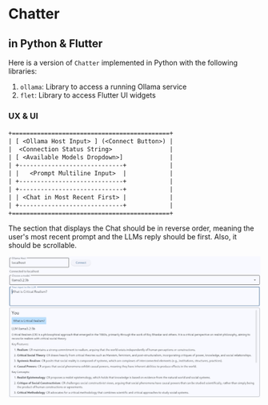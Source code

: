 # Chatter

## in Python & Flutter

Here is a version of `Chatter` implemented in Python with the following libraries:

1. `ollama`: Library to access a running Ollama service
1. `flet`: Library to access Flutter UI widgets

### UX & UI

```text
+============================================+
| [ <Ollama Host Input> ] (<Connect Button>) |
|  <Connection Status String>                |
| [ <Available Models Dropdown>]             |
| +-----------------------------+            |
| |   <Prompt Multiline Input>  |            |
| +-----------------------------+            |
| +-----------------------------+            |
| | <Chat in Most Recent First> |            |
| +-----------------------------+            |
+============================================+
```

The section that displays the Chat should be in reverse order, meaning the user's most recent prompt and the LLMs reply should be first. Also, it should be scrollable.

![Chatter UI](Chatter.png)